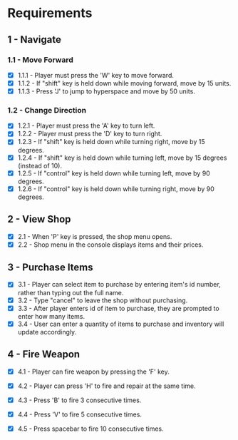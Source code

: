 # Requirements

## 1 - Navigate
### 1.1 - Move Forward

- [x] 1.1.1 - Player must press the 'W' key to move forward.
- [x] 1.1.2 - If "shift" key is held down while moving forward, move by 15 units.
- [x] 1.1.3 - Press 'J' to jump to hyperspace and move by 50 units.

### 1.2 - Change Direction
- [x] 1.2.1 - Player must press the 'A' key to turn left.
- [x] 1.2.2 - Player must press the 'D' key to turn right.
- [x] 1.2.3 - If "shift" key is held down while turning right, move by 15 degrees.
- [x] 1.2.4 - If "shift" key is held down while turning left, move by 15 degrees (instead of 10).
- [x] 1.2.5 - If "control" key is held down while turning left, move by 90 degrees.
- [x] 1.2.6 - If "control" key is held down while turning right, move by 90 degrees.

## 2 - View Shop
- [x] 2.1 - When 'P' key is pressed, the shop menu opens.
- [x] 2.2 - Shop menu in the console displays items and their prices.

## 3 - Purchase Items
- [x] 3.1 - Player can select item to purchase by entering item's id number, rather than typing out the full name.
- [x] 3.2 - Type "cancel" to leave the shop without purchasing.
- [x] 3.3 - After player enters id of item to purchase, they are prompted to enter how many items.
- [x] 3.4 - User can enter a quantity of items to purchase and inventory will update accordingly.

## 4 - Fire Weapon
- [x] 4.1 - Player can fire weapon by pressing the 'F' key.
- [x] 4.2 - Player can press 'H' to fire and repair at the same time.
- [x] 4.3 - Press 'B' to fire 3 consecutive times.
- [x] 4.4 - Press 'V' to fire 5 consecutive times.
- [x] 4.5 - Press spacebar to fire 10 consecutive times.

